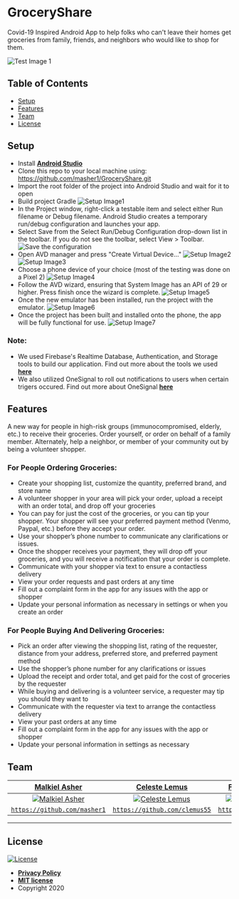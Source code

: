 # GroceryShare
Covid-19 Inspired Android App to help folks who can't leave their homes get groceries from family, friends, and neighbors who would like to shop for them.

![Test Image 1](https://github.com/masher1/GroceryShare/blob/malkiel/app/src/img/SocialScreen.png)

## Table of Contents
- [Setup](#setup)
- [Features](#features)
- [Team](#team)
- [License](#license)

## Setup
- Install **[Android Studio](https://developer.android.com/androidstudio/download)**
- Clone this repo to your local machine using: https://github.com/masher1/GroceryShare.git
- Import the root folder of the project into Android Studio and wait for it to open
- Build project Gradle
![Setup Image1](https://github.com/masher1/GroceryShare/blob/master/app/src/img/Instructions%20pic%201.png)
- In the Project window, right-click a testable item and select either Run filename or Debug filename. Android Studio creates a temporary run/debug configuration and launches your app.
- Select Save from the Select Run/Debug Configuration drop-down list in the toolbar. If you do not see the toolbar, select View > Toolbar.
![Save the configuration](https://developer.android.com/studio/images/run/rundebug-saveconfiguration_2x.png)
- Open AVD manager and press "Create Virtual Device..."
![Setup Image2](https://github.com/masher1/GroceryShare/blob/master/app/src/img/Instruction%20pic%202.png)
![Setup Image3](https://github.com/masher1/GroceryShare/blob/master/app/src/img/Instruction%20pic%203.png)
- Choose a phone device of your choice (most of the testing was done on a Pixel 2)
![Setup Image4](https://github.com/masher1/GroceryShare/blob/master/app/src/img/Instruction%20pic%204.png)
- Follow the AVD wizard, ensuring that System Image has an API of 29 or higher. Press finish once the wizard is complete. 
![Setup Image5](https://github.com/masher1/GroceryShare/blob/master/app/src/img/Instruction%20pic%205.png)
- Once the new emulator has been installed, run the project with the emulator.
![Setup Image6](https://github.com/masher1/GroceryShare/blob/master/app/src/img/Instruction%20pic%206.png)
- Once the project has been built and installed onto the phone, the app will be fully functional for use.
![Setup Image7](https://github.com/masher1/GroceryShare/blob/master/app/src/img/Instruction%20pic%207.png)

### Note:
- We used Firebase's Realtime Database, Authentication, and Storage tools to build our application. Find out more about the tools we used **[here](https://firebase.google.com/)**
- We also utilized OneSignal to roll out notifications to users when certain trigers occured. Find out more about OneSignal **[here](https://app.onesignal.com/)**

## Features

A new way for people in high-risk groups (immunocompromised, elderly, etc.) to receive their groceries. Order yourself, or order on behalf of a family member. Alternately, help a neighbor, or member of your community out by being a volunteer shopper.

### For People Ordering Groceries:
- Create your shopping list, customize the quantity, preferred brand, and store name
- A volunteer shopper in your area will pick your order, upload a receipt with an order total, and drop off your groceries
- You can pay for just the cost of the groceries, or you can tip your shopper. Your shopper will see your preferred payment method (Venmo, Paypal, etc.) before they accept your order.
- Use your shopper’s phone number to communicate any clarifications or issues.
- Once the shopper receives your payment, they will drop off your groceries, and you will receive a notification that your order is complete.
- Communicate with your shopper via text to ensure a contactless delivery
- View your order requests and past orders at any time
- Fill out a complaint form in the app for any issues with the app or shopper
- Update your personal information as necessary in settings or when you create an order

### For People Buying And Delivering Groceries:
- Pick an order after viewing the shopping list, rating of the requester, distance from your address, preferred store, and preferred payment method
- Use the shopper’s phone number for any clarifications or issues
- Upload the receipt and order total, and get paid for the cost of groceries by the requester
- While buying and delivering is a volunteer service, a requester may tip you should they want to
- Communicate with the requester via text to arrange the contactless delivery
- View your past orders at any time
- Fill out a complaint form in the app for any issues with the app or shopper
- Update your personal information in settings as necessary



## Team

| <a href="https://malkielasher.com" target="_blank">**Malkiel Asher**</a> | <a href="https://www.linkedin.com/in/celeste-lemus-806083195/" target="_blank">**Celeste Lemus**</a> | <a href="https://www.linkedin.com/in/fiona-powers-beggs-518a21170/" target="_blank">**Fiona Powers Beggs**</a> | <a href="https://www.linkedin.com/in/john-sobieski-a9811b195/" target="_blank">**John Sobieski**</a> |
| :---: |:---: | :---: | :---: |
| [![Malkiel Asher](https://avatars2.githubusercontent.com/u/44737740?s=60&v=4s=200)](https://malkielasher.com) | [![Celeste Lemus](https://avatars0.githubusercontent.com/u/47994727?s=460&v=4&s=200)](https://www.linkedin.com/in/celeste-lemus-806083195/) | [![Fiona Powers Beggs](https://avatars3.githubusercontent.com/u/59042926?s=460&v=4&s=200)](https://www.linkedin.com/in/fiona-powers-beggs-518a21170/) | [![John Sobieski](https://avatars0.githubusercontent.com/u/35733259?s=460&v=4&s=200)](https://www.linkedin.com/in/john-sobieski-a9811b195/) 
| <a href="http://github.com/masher1" target="_blank">`https://github.com/masher1`</a> | <a href="https://github.com/clemus55" target="_blank">`https://github.com/clemus55`</a> | <a href="https://github.com/fcpowe" target="_blank">`https://github.com/fcpowe`</a> | <a href="https://github.com/jfsobieski" target="_blank">`https://github.com/jfsobieski`</a> |

---

## License
[![License](http://img.shields.io/:license-mit-blue.svg?style=flat-square)](http://badges.mit-license.org)

- **[Privacy Policy](https://github.com/masher1/GroceryShare/blob/malkiel/app/src/img/PrivacyPolicy.txt)**
- **[MIT license](http://opensource.org/licenses/mit-license.php)**
- Copyright 2020
